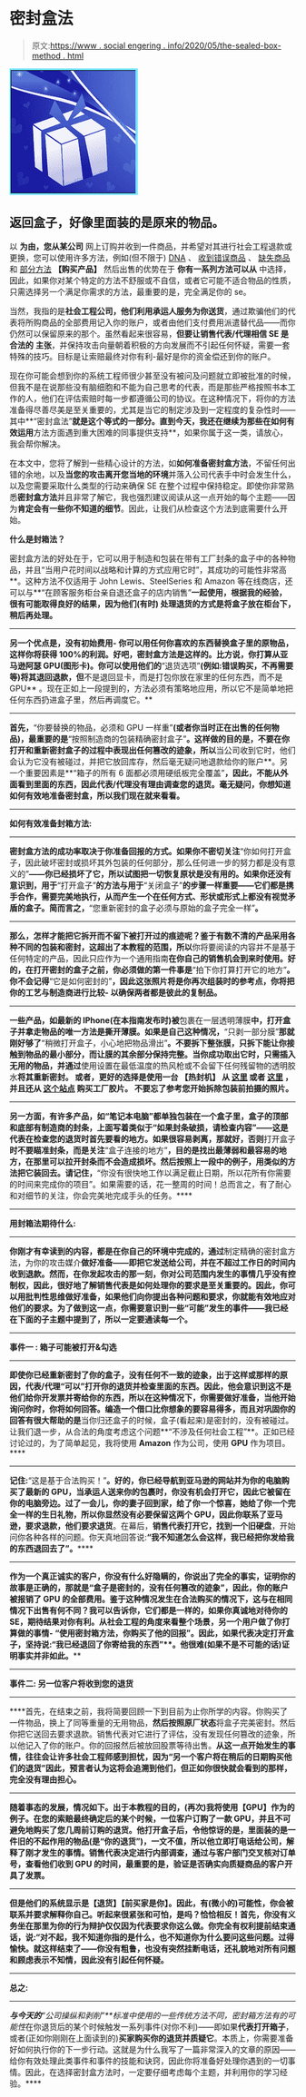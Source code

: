# 密封盒法

> 原文:[https://www . social engering . info/2020/05/the-sealed-box-method . html](https://www.socialengineering.info/2020/05/the-sealed-box-method.html)

[![](img/3f7291303f5e655533088efb2d1543fa.png)](https://1.bp.blogspot.com/-5slJuG-qm7g/XsqepSQ2oOI/AAAAAAAAKB0/qtQiAm7bG700dCsXo4lb5Vv5odV1EmlKACLcBGAsYHQ/s1600/The%2BSealed%2BBox%2BMethod.%2Bwww.socialengineering.info.jpg)

## **返回盒子，好像里面装的是原来的物品。**

以 **为由，您从某公司** 网上订购并收到一件商品，并希望对其进行社会工程退款或更换，您可以使用许多方法，例如(但不限于) [DNA](https://www.socialengineers.net/2020/08/the-dna-method.html) 、 [收到错误商品](https://www.socialengineers.net/2020/07/wrong-item-received-method.html) 、 [缺失商品](https://www.socialengineers.net/2020/09/the-missing-item-method-done.html) 和 [部分方法](https://www.socialengineers.net/2020/09/the-partial-method.html) **【购买产品】** 然后出售的优势在于 **你有一系列方法可以从** 中选择，因此，如果你对某个特定的方法不舒服或不自信，或者它可能不适合物品的性质，只需选择另一个满足你需求的方法，最重要的是，完全满足你的 se。

 

当然，我指的是**社会工程公司，他们利用承运人服务为你送货**，通过欺骗他们的代表将所购商品的全部费用记入你的账户，或者由他们支付费用派遣替代品——而你仍然可以保留原来的那个。虽然看起来很容易，**但要让销售代表/代理相信 SE 是合法的** **主张**，并保持攻击向量朝着积极的方向发展而不引起任何怀疑，需要一套特殊的技巧。目标是让索赔最终对你有利-最好是你的资金偿还到你的账户。

 

现在你可能会想到你的系统工程师很少甚至没有被问及问题就立即被批准的时候，但我不是在说那些没有脑细胞和不能为自己思考的代表，而是那些严格按照书本工作的人，他们在评估索赔时每一步都遵循公司的协议。在这种情况下，将你的方法准备得尽善尽美是至关重要的，尤其是当它的制定涉及到一定程度的复杂性时——其中**“密封盒法”**就是这个等式的一部分。直到今天，我还在继续为那些在如何有效运用**方法方面遇到重大困难的同事提供支持**，如果你属于这一类，请放心，我会帮你解决。

 

在本文中，您将了解到一些精心设计的方法，如**如何准备密封盒方法**，不留任何出错的余地，以及**当您的攻击离开您当地的环境**并落入公司代表手中时会发生什么，以及您需要采取什么类型的行动来确保 SE 在整个过程中保持稳定。即使你非常熟悉**密封盒方法**并且非常了解它，我也强烈建议阅读从这一点开始的每个主题——因为**肯定会有一些你不知道的细节**。因此，让我们从检查这个方法到底需要什么开始。

 

**什么是封箱法？**

 

密封盒方法的好处在于，它可以用于制造和包装在带有工厂封条的盒子中的各种物品，并且“当用户花时间以战略和计算的方式应用它时”，其成功的可能性非常高**。这种方法不仅适用于 John Lewis、SteelSeries 和 Amazon 等在线商店，还可以与**“在顾客服务柜台亲自退还盒子的店内销售”**一起使用，根据我的经验，** **很有可能取得良好的结果，因为他们(有时) 处理退货的方式是将盒子放在柜台下，稍后再处理。**

 ****

**另一个优点是，没有初始费用- **你可以用任何你喜欢的东西替换盒子里的原物品**，这样你将获得 100%的利润。好吧，密封盒方法是这样的。比方说，你打算从亚马逊阿瑟 GPU(图形卡)。你可以使用他们的**“退货选项”**(例如:错误购买，不再需要等)将其退回退款，但**不是退回显卡，而是打包你放在家里的任何东西，而不是 GPU** 。现在正如上一段提到的，方法必须有策略地应用，所以它不是简单地把任何东西扔进盒子里，然后再调度它。**

 ****

**首先，**“你要替换的物品，必须和 GPU 一样重”**(或者你当时正在出售的任何物品)，最重要的是**“按照制造商的包装精确密封盒子”**。这样做的目的是，不要在你打开和重新密封盒子的过程中表现出任何篡改的迹象，所以**当公司收到它时，他们会认为它没有被碰过，并把它放回库存，然后毫无疑问地退款给你的账户**。另一个重要因素是**“箱子的所有 6 面都必须用硬纸板完全覆盖”**，因此，不能从外面看到里面的东西，因此代表/代理没有理由调查您的退货。毫无疑问，你想知道如何有效地准备密封盒，所以我们现在就来看看。**

 ****

****如何有效准备封箱方法:****

 ****

**密封盒方法的成功率取决于你准备回报的方式。如果你不密切关注**“你如何打开盒子，因此破坏密封或损坏其外包装的任何部分，那么任何进一步的努力都是没有意义的”**——你已经损坏了它，所以试图把一切恢复原状是没有用的。如果你还没有意识到，用于**“打开盒子”**的方法与用于**“关闭盒子”**的步骤一样重要——它们都是携手合作，需要完美地执行，从而产生一个在任何方式、形状或形式上都没有视觉矛盾的盒子。简而言之，**“您重新密封的盒子必须与原始的盒子完全一样”**。**

 ****

**那么，怎样才能把它拆开而不留下被打开过的痕迹呢？鉴于有数不清的产品采用各种不同的包装和密封，这超出了本教程的范围，所以**你将要阅读的内容并不是基于任何特定的产品，因此只应作为一个通用指南**在你自己的销售机会到来时使用。好的，在打开密封的盒子之前，你必须做的第一件事是**“拍下你打算打开它的地方”**。你不会记得**“它是如何密封的”**，因此这张照片将是你再次组装时的参考点，你将把你的工艺与制造商进行比较- **以确保两者都是彼此的复制品**。**

 ****

**一些产品，如最新的 IPhone(在本指南发布时)被**包裹在一层透明薄膜**中，打开盒子并拿走物品的唯一方法是撕开薄膜。如果是自己这种情况，**“只剥一部分膜”**那就刚好够了**“稍微打开盒子，小心地把物品滑出”**。不要拆下整张膜，只拆下能让你接触到物品的最小部分，而让膜的其余部分保持完整。当你成功取出它时，只需插入无用的物品，并通过**使用设置在最低温度的热风枪或不会留下任何残留物的透明胶水**将其重新密封。 或者，更好的选择是使用一台 **【热封机】** 从 [这里](https://www.amazon.com.au/Impulse-Sealing-Machine-Electric-Plastic/dp/B07D46WRYH/ref=asc_df_B07D46WRYH/?tag=googleshopdsk-22&linkCode=df0&hvadid=341792986796&hvpos=&hvnetw=g&hvrand=6375031582507440950&hvpone=&hvptwo=&hvqmt=&hvdev=c&hvdvcmdl=&hvlocint=&hvlocphy=9071221&hvtargid=pla-795151274299&psc=1) 或者 [这里](https://www.aliexpress.com/item/4001041394776.html?albpd=en4001041394776&acnt=708-803-3821&aff_platform=aaf&albpg=743612850714&netw=u&albcp=11491017839&pvid=33a24aad-4c96-4313-8bde-bbdf24725ce9&sk=UneMJZVf&scm=1007.23534.124000.0&trgt=743612850714&terminal_id=19a8ce12327b478bad836c129d659b46&needSmbHouyi=false&albbt=Google_7_shopping&src=google&crea=en4001041394776&aff_fcid=dcb39944a74e4bd1be7668f926fbd6c3-1625011980264-05229-UneMJZVf&gclid=EAIaIQobChMI0qGOrIm-8QIV-YNLBR3buQxHEAQYASABEgKAsPD_BwE&albag=113655928713&aff_fsk=UneMJZVf&albch=shopping&albagn=888888&isSmbAutoCall=false&aff_trace_key=dcb39944a74e4bd1be7668f926fbd6c3-1625011980264-05229-UneMJZVf&rmsg=do_not_replacement&device=c&gclsrc=aw.ds) ，并且还从 [这个站点](https://www.aliexpress.com/w/wholesale-sealing-packaging-for-iphone-box.html) 购买工厂胶片。 不要忘了参考您开始拆除包装前拍摄的照片。**

 ****

**另一方面，**有许多产品，如“笔记本电脑”**都单独包装在一个盒子里，盒子的顶部和底部有制造商的封条，上面写着类似于**“如果封条破损，请检查内容”**——这是代表在检查您的退货时首先要看的地方。如果很容易剥离，那就好，否则**打开盒子**时不要瞄准封条，而是关注**“盒子连接的地方”**，目的是找出最薄弱和最容易的地方，在那里可以拉开封条而不会造成损坏。然后按照上一段中的例子，用类似的方法把它装回去。请记住，**“你没有很快地工作以满足截止日期，所以花所有你需要的时间来完成你的项目”。如果需要的话，花一整周的时间！总而言之，有了耐心和对细节的关注，你会完美地完成手头的任务。****

 ****

****用封箱法期待什么:****

 ****

**你刚才有幸读到的内容，都是在你自己的环境中完成的，通过**制定精确的密封盒方法，为你的攻击媒介**做好准备——即把它发送给公司，并在不超过工作日的时间内收到退款。然而，在你发起攻击的那一刻，**你对公司**范围内发生的事情几乎没有控制权，因此，很好地了解销售代表是如何处理你的要求是至关重要的。因此，你可以用批判性思维做好准备，如果他们向你提出各种问题和要求，你就能有效地应对他们的要求。**为了做到这一点，你需要意识到一些“可能”发生的事件**——我已经在下面的子主题中提到了，所以一定要通读每一个。**

 ****

**事件一 : 箱子可能被打开&勾选**

 ****

**即使你已经重新密封了你的盒子，没有任何不一致的迹象，出于这样或那样的原因，**代表/代理“可以”打开你的退货并检查里面的东西**。因此，他会意识到这不是他们给你开发票并寄给你的东西，所以在这种情况下，**你需要做好准备，当他开始询问你时，你将如何回答**。编造一个借口比你想象的要容易得多，而且对巩固你的回答有很大帮助的是**当你归还盒子的时候，盒子(看起来)是密封的，没有被碰过。让我们退一步，从合法的角度考虑这个问题**“不涉及任何社会工程”**。正如已经讨论过的，为了简单起见，我将使用 **Amazon** 作为公司，使用 **GPU** 作为项目。****

 ****

**记住:**“这是基于合法购买！”**。好的，你已经导航到亚马逊的网站并为你的电脑购买了最新的 GPU，当承运人送来你的包裹时，**你没有机会打开它**，因此它被留在你的电脑旁边。过了一会儿，你的妻子回到家，给了你一个惊喜，她给了你一个完全一样的生日礼物，所以你显然没有必要保留这两个 GPU，因此你联系了亚马逊，要求退款，他们要求退货**。在幕后，**销售代表打开它，找到一个旧硬盘**，开始问你各种各样的问题。你天真地回答说:**“我不知道怎么会这样，我已经把你发给我的东西退回去了”。******

 ********

****作为一个真正诚实的客户，你没有什么好隐瞒的，你说出了完全的事实，证明你的故事是正确的，那就是**“盒子是密封的，没有任何篡改的迹象”**，因此，你的账户被报销了 GPU 的全部费用。**鉴于这种情况发生在合法购买的情况下，这与在相同情况下出售有何不同？**我可以告诉你，它们都是一样的，如果你**真诚地对待你的 SE**，期待结果对你有利。从社会工程的角度来看整个场景，另一个用户做了你打算做的事情- **“使用密封箱方法，你购买了他的回报”**。因此，如果代表决定打开盒子，坚持说:**“我已经退回了你寄给我的东西”**。他很难(如果不是不可能的话)证明事实并非如此。****

 ********

****事件二: 另一位客户将收到您的退货****

 ********

****首先，在结束之前，我将简要回顾一下到目前为止你所学的内容。你购买了一件物品，换上了同等重量的无用物品，**然后按照原厂状态**将盒子完美密封。然后你把它送回去要求退款。销售代表对它进行了评估，没有发现任何篡改的迹象，所以他记入了你的账户。你的回报然后被放回股票等待出售。**从这一点开始发生的事情，往往会让许多社会工程师感到担忧，因为“另一个客户将在稍后的日期购买他们的退货”**因此，预言者认为这将会追溯到他们，但正如你很快就会看到的那样，完全没有理由担心。****

 ********

****随着事态的发展，情况如下。出于本教程的目的，(再次)我将使用**【GPU】****作为**的例子。在您的索赔最终确定后的某个时候，一位客户订购了一款 GPU，并且不可避免地**购买了您几周前订购的退货。**他打开盒子后，令他惊讶的是，里面装的是一件旧的不起作用的物品(**是“你的退货”**)，一文不值，所以他立即打电话给公司，解释了刚才发生的事情。**销售代表决定进行内部调查**，通过与客户部门交叉核对订单号，查看他们收到 GPU 的时间，最重要的是**，验证是否确实向质疑商品的客户开具了发票**。****

 ********

****但是他们的系统显示是**【退货】****【前买家是你】**。因此，有(微小的)可能性，你会被联系并要求解释你自己。听起来很紧张和可怕，是吗？恰恰相反！首先，**你没有义务坐在那里为你的行为辩护**仅仅因为代表要求你这么做。你完全有权利提前结束通话，说:**“对不起，我不知道你指的是什么，也不知道你为什么要问这些问题。**过得愉快。就这样结束了——你没有粗鲁，也没有突然挂断电话，还礼貌地对所有问题和顾虑表示不知情，因此没有引起任何怀疑。****

 ********

******总之:******

 ********

****与今天的**“公司操纵和剥削”**标准中使用的一些传统方法不同，密封箱方法有*的可能性*在你退货后的某个时候触发一系列事件(对你不利)——即如果**代表打开箱子**，或者(正如你刚刚在上面读到的)**买家购买你的退货并质疑它**。本质上，你需要准备好如何执行你的下一步行动。这就是为什么我写了一篇非常深入的文章的原因——给你有效处理此类事件和事件的技能和诀窍，因此你将准备好处理你遇到的一切事情。因此，在选择密封盒方法时，一定要仔细考虑每个主题，并利用你的学习经验。****